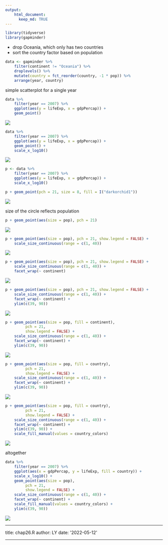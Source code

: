 ```yaml
---
output:
    html_document:
      keep_md: TRUE
---
```



```r
library(tidyverse)
library(gapminder)
```

- drop Oceania, which only has two countries  
- sort the country factor based on population  


```r
data <- gapminder %>%
	filter(continent != "Oceania") %>%
	droplevels() %>%
	mutate(country = fct_reorder(country, -1 * pop)) %>%
	arrange(year, country)
```

simple scatterplot for a single year


```r
data %>% 
	filter(year == 2007) %>%
	ggplot(aes(y = lifeExp, x = gdpPercap)) +
	geom_point()
```

![](chap26_files/figure-html/unnamed-chunk-3-1.png)<!-- -->

```r
data %>% 
	filter(year == 2007) %>%
	ggplot(aes(y = lifeExp, x = gdpPercap)) +
	geom_point() + 
	scale_x_log10()
```

![](chap26_files/figure-html/unnamed-chunk-3-2.png)<!-- -->

```r
p <- data %>% 
	filter(year == 2007) %>%
	ggplot(aes(y = lifeExp, x = gdpPercap)) +
	scale_x_log10()

p + geom_point(pch = 21, size = 8, fill = I("darkorchid1"))
```

![](chap26_files/figure-html/unnamed-chunk-3-3.png)<!-- -->

size of the circle reflects population


```r
p + geom_point(aes(size = pop), pch = 21)
```

![](chap26_files/figure-html/unnamed-chunk-4-1.png)<!-- -->

```r
p + geom_point(aes(size = pop), pch = 21, show.legend = FALSE) +
	scale_size_continuous(range = c(1, 40))
```

![](chap26_files/figure-html/unnamed-chunk-4-2.png)<!-- -->

```r
p + geom_point(aes(size = pop), pch = 21, show.legend = FALSE) +
	scale_size_continuous(range = c(1, 40)) +
	facet_wrap(~ continent)
```

![](chap26_files/figure-html/unnamed-chunk-4-3.png)<!-- -->

```r
p + geom_point(aes(size = pop), pch = 21, show.legend = FALSE) +
	scale_size_continuous(range = c(1, 40)) +
	facet_wrap(~ continent) +
	ylim(c(39, 90))
```

![](chap26_files/figure-html/unnamed-chunk-4-4.png)<!-- -->

```r
p + geom_point(aes(size = pop, fill = continent),
	     pch = 21,
	     show.legend = FALSE) +
	scale_size_continuous(range = c(1, 40)) +
	facet_wrap(~ continent) +
	ylim(c(39, 90))
```

![](chap26_files/figure-html/unnamed-chunk-4-5.png)<!-- -->

```r
p + geom_point(aes(size = pop, fill = country),
	     pch = 21,
	     show.legend = FALSE) +
	scale_size_continuous(range = c(1, 40)) +
	facet_wrap(~ continent) +
	ylim(c(39, 90))
```

![](chap26_files/figure-html/unnamed-chunk-4-6.png)<!-- -->

```r
p + geom_point(aes(size = pop, fill = country),
	     pch = 21,
	     show.legend = FALSE) +
	scale_size_continuous(range = c(1, 40)) +
	facet_wrap(~ continent) +
	ylim(c(39, 90)) +
	scale_fill_manual(values = country_colors)
```

![](chap26_files/figure-html/unnamed-chunk-4-7.png)<!-- -->

altogether


```r
data %>%
	filter(year == 2007) %>%
	ggplot(aes(x = gdpPercap, y = lifeExp, fill = country)) +
	scale_x_log10() +
	geom_point(aes(size = pop),
		 pch = 21,
		 show.legend = FALSE) +
	scale_size_continuous(range = c(1, 40)) +
	facet_wrap(~ continent) +
	scale_fill_manual(values = country_colors) +
	ylim(c(39, 90))
```

![](chap26_files/figure-html/unnamed-chunk-5-1.png)<!-- -->



---
title: chap26.R
author: LY
date: '2022-05-12'

---
